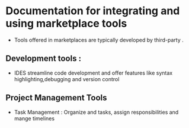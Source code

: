 # Documentation for integrating and using marketplace tools 
- Tools offered in marketplaces are typically developed by third-party .
## Development tools :
- IDES streamline code development and offer features like syntax highlighting,debugging and version control
## Project Management Tools
- Task Management : Organize and tasks, assign responsibilities and mange timelines 
